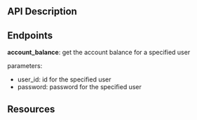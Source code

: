 
## API Description

## Endpoints

**account_balance**: get the account balance for a specified user

parameters:

- user_id: id for the specified user
- password: password for the specified user

## Resources
